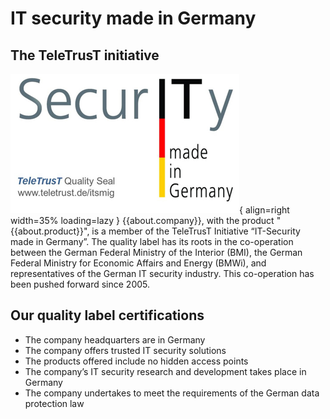 # IT security made in Germany

## The TeleTrusT initiative

![Image title](/assets/en/faq/security/teletrust.png){ align=right width=35% loading=lazy }
{{about.company}}, with the product "{{about.product}}", is a member of the TeleTrusT Initiative “IT-Security made in Germany”. The quality label has its roots in the co-operation between the German Federal Ministry of the Interior (BMI), the German Federal Ministry for Economic Affairs and Energy (BMWi), and representatives of the German IT security industry. This co-operation has been pushed forward since 2005.

## Our quality label certifications

- The company headquarters are in Germany
- The company offers trusted IT security solutions
- The products offered include no hidden access points
- The company’s IT security research and development takes place in Germany
- The company undertakes to meet the requirements of the German data protection law

